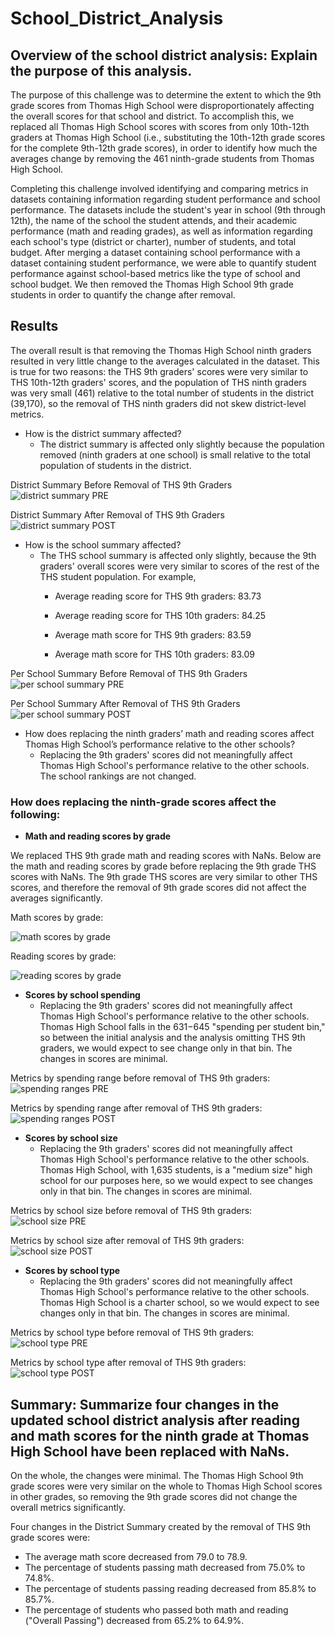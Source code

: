 # School_District_Analysis

## Overview of the school district analysis: Explain the purpose of this analysis. 

The purpose of this challenge was to determine the extent to which the 9th grade scores from Thomas High School were disproportionately affecting the overall scores for that school and district. To accomplish this, we replaced all Thomas High School scores with scores from only 10th-12th graders at Thomas High School (i.e., substituting the 10th-12th grade scores for the complete 9th-12th grade scores), in order to identify how much the averages change by removing the 461 ninth-grade students from Thomas High School.

Completing this challenge involved identifying and comparing metrics in datasets containing information regarding student performance and school performance. The datasets include the student's year in school (9th through 12th), the name of the school the student attends, and their academic performance (math and reading grades), as well as information regarding each school's type (district or charter), number of students, and total budget. After merging a dataset containing school performance with a dataset containing student performance, we were able to quantify student performance against school-based metrics like the type of school and school budget. We then removed the Thomas High School 9th grade students in order to quantify the change after removal.


## Results

The overall result is that removing the Thomas High School ninth graders resulted in very little change to the averages calculated in the dataset. This is true for two reasons: the THS 9th graders' scores were very similar to THS 10th-12th graders' scores, and the population of THS ninth graders was very small (461) relative to the total number of students in the district (39,170), so the removal of THS ninth graders did not skew district-level metrics. 


- How is the district summary affected?
  - The district summary is affected only slightly because the population removed (ninth graders at one school) is small relative to the total population of students in the district. 

District Summary Before Removal of THS 9th Graders
![district summary PRE](https://user-images.githubusercontent.com/100863488/160855715-ef959cc3-2728-4a61-ae78-9cd077ae3099.png)

District Summary After Removal of THS 9th Graders
![district summary POST](https://user-images.githubusercontent.com/100863488/160855684-b66c80aa-6762-4b14-bceb-1f5c64f78be0.png)

- How is the school summary affected?
  - The THS school summary is affected only slightly, because the 9th graders' overall scores were very similar to scores of the rest of the THS student population. For example,
    - Average reading score for THS 9th graders: 83.73
    - Average reading score for THS 10th graders: 84.25

    - Average math score for THS 9th graders: 83.59
    - Average math score for THS 10th graders: 83.09

Per School Summary Before Removal of THS 9th Graders
![per school summary PRE](https://user-images.githubusercontent.com/100863488/160856040-38dcd433-f053-4396-b327-70cde6dbf746.png)

Per School Summary After Removal of THS 9th Graders
![per school summary POST](https://user-images.githubusercontent.com/100863488/160856006-60fdec4c-4245-4fe8-8948-5db64d020481.png)



- How does replacing the ninth graders’ math and reading scores affect Thomas High School’s performance relative to the other schools?
  - Replacing the 9th graders' scores did not meaningfully affect Thomas High School's performance relative to the other schools. The school rankings are not changed.




### How does replacing the ninth-grade scores affect the following:
  - **Math and reading scores by grade**

We replaced THS 9th grade math and reading scores with NaNs. Below are the math and reading scores by grade before replacing the 9th grade THS scores with NaNs. The 9th grade THS scores are very similar to other THS scores, and therefore the removal of 9th grade scores did not affect the averages significantly.

Math scores by grade:

![math scores by grade](https://user-images.githubusercontent.com/100863488/160856402-414aee0a-cd4d-4778-8829-bea743d4da4e.png)


Reading scores by grade:

![reading scores by grade](https://user-images.githubusercontent.com/100863488/160856462-b202c837-15a1-4bdf-8d2c-5dd83b3ca4cb.png)


  - **Scores by school spending**
    - Replacing the 9th graders' scores did not meaningfully affect Thomas High School's performance relative to the other schools. Thomas High School falls in the $631-$645 "spending per student bin," so between the initial analysis and the analysis omitting THS 9th graders, we would expect to see change only in that bin. The changes in scores are minimal.

Metrics by spending range before removal of THS 9th graders:
![spending ranges PRE](https://user-images.githubusercontent.com/100863488/160856769-10a8be65-56a2-4e6b-91cd-043c1dfb1c94.png)


Metrics by spending range after removal of THS 9th graders:
![spending ranges POST](https://user-images.githubusercontent.com/100863488/160856780-ca76bd18-a830-4f58-9d55-de43cf31237a.png)


  - **Scores by school size**
    - Replacing the 9th graders' scores did not meaningfully affect Thomas High School's performance relative to the other schools. Thomas High School, with 1,635 students, is a "medium size" high school for our purposes here, so we would expect to see changes only in that bin. The changes in scores are minimal.

Metrics by school size before removal of THS 9th graders:
![school size PRE](https://user-images.githubusercontent.com/100863488/160856886-99796e5d-434e-47dd-b09b-31e911c04628.png)


Metrics by school size after removal of THS 9th graders:
![school size POST](https://user-images.githubusercontent.com/100863488/160856919-0e3dc05d-aaa2-4ab9-8050-3f5ad4f863f9.png)


   - **Scores by school type**
     - Replacing the 9th graders' scores did not meaningfully affect Thomas High School's performance relative to the other schools. Thomas High School is a charter school, so we would expect to see changes only in that bin. The changes in scores are minimal.

Metrics by school type before removal of THS 9th graders:
![school type PRE](https://user-images.githubusercontent.com/100863488/160857081-194733c0-b026-430f-995d-ecd57e687c01.png)


Metrics by school type after removal of THS 9th graders:
![school type POST](https://user-images.githubusercontent.com/100863488/160857040-18b347be-26ff-4b22-a976-6868df637287.png)



## Summary: Summarize four changes in the updated school district analysis after reading and math scores for the ninth grade at Thomas High School have been replaced with NaNs.

On the whole, the changes were minimal. The Thomas High School 9th grade scores were very similar on the whole to Thomas High School scores in other grades, so removing the 9th grade scores did not change the overall metrics significantly. 

Four changes in the District Summary created by the removal of THS 9th grade scores were:
  - The average math score decreased from 79.0 to 78.9.
  - The percentage of students passing math decreased from 75.0% to 74.8%.
  - The percentage of students passing reading decreased from 85.8% to 85.7%.
  - The percentage of students who passed both math and reading ("Overall Passing") decreased from 65.2% to 64.9%.

